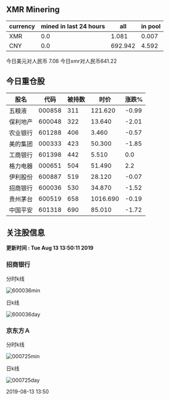 ## XMR Minering

|currency|mined in last 24 hours|all|in pool|
|---|---|---|---|
|XMR|0.0|1.081|0.007|
|CNY|0.0|692.942|4.592|

今日美元对人民币 7.06	今日xmr对人民币641.22


## 今日重仓股 

|股名|代码|被持数|时价|涨跌%|
|---|---|---|---|---|
|五粮液|000858|311|121.620|-0.99|
|保利地产|600048|322|13.640|-2.01|
|农业银行|601288|406|3.460|-0.57|
|美的集团|000333|423|50.300|-1.85|
|工商银行|601398|442|5.510|0.0|
|格力电器|000651|504|51.490|2.2|
|伊利股份|600887|519|28.120|-0.07|
|招商银行|600036|530|34.870|-1.52|
|贵州茅台|600519|658|1016.690|-0.19|
|中国平安|601318|690|85.010|-1.72|

## 关注股信息
**更新时间 : Tue Aug 13 13:50:11 2019**
### 招商银行 
分时k线

![600036min](http://image.sinajs.cn/newchart/min/n/sh600036.gif)

日k线

![600036day](http://image.sinajs.cn/newchart/daily/n/sh600036.gif)

### 京东方Ａ 
分时k线

![000725min](http://image.sinajs.cn/newchart/min/n/sz000725.gif)

日k线

![000725day](http://image.sinajs.cn/newchart/daily/n/sz000725.gif)

2019-08-13 13:50